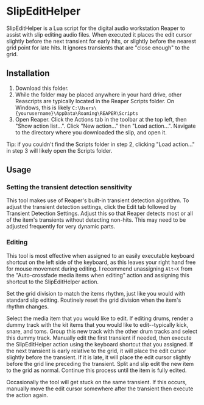 # SlipEditHelper

SlipEditHelper is a Lua script for the digital audio workstation Reaper to assist with slip editing audio files. When executed it places the edit cursor slightly before the next transient for early hits, or slightly before the nearest grid point for late hits. It ignores transients that are "close enough" to the grid.

## Installation

1. Download this folder.
2. While the folder may be placed anywhere in your hard drive, other Reascripts are typically located in the Reaper Scripts folder. On Windows, this is likely `C:\Users\{yourusername}\AppData\Roaming\REAPER\Scripts`
3. Open Reaper. Click the Actions tab in the toolbar at the top left, then "Show action list...". Click "New action..." then "Load action...". Navigate to the directory where you downloaded the slip, and open it.

Tip: if you couldn't find the Scripts folder in step 2, clicking "Load action..." in step 3 will likely open the Scripts folder.

## Usage

### Setting the transient detection sensitivity

This tool makes use of Reaper's built-in transient detection algorithm. To adjust the transient detection settings, click the Edit tab followed by Transient Detection Settings. Adjust this so that Reaper detects most or all of the item's transients without detecting non-hits. This may need to be adjusted frequently for very dynamic parts.

### Editing

This tool is most effective when assigned to an easily executable keyboard shortcut on the left side of the keyboard, as this leaves your right hand free for mouse movement during editing. I recommend unassigning `Alt+X` from the "Auto-crossfade media items when editing" action and assigning this shortcut to the SlipEditHelper action.

Set the grid division to match the items rhythm, just like you would with standard slip editing. Routinely reset the grid division when the item's rhythm changes.

Select the media item that you would like to edit. If editing drums, render a dummy track with the kit items that you would like to edit--typically kick, snare, and toms. Group this new track with the other drum tracks and select this dummy track. Manually edit the first transient if needed, then execute the SlipEditHelper action using the keyboard shortcut that you assigned. If the next transient is early relative to the grid, it will place the edit cursor slightly before the transient. If it is late, it will place the edit cursor slightly before the grid line preceding the transient. Split and slip edit the new item to the grid as normal. Continue this process until the item is fully edited.

Occasionally the tool will get stuck on the same transient. If this occurs, manually move the edit cursor somewhere after the transient then execute the action again.
